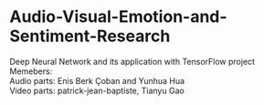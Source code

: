 # Audio-Visual-Emotion-and-Sentiment-Research
Deep Neural Network and its application with TensorFlow project
Memebers:   
Audio parts: Enis Berk Çoban and Yunhua Hua   
Video parts: patrick-jean-baptiste, Tianyu Gao
